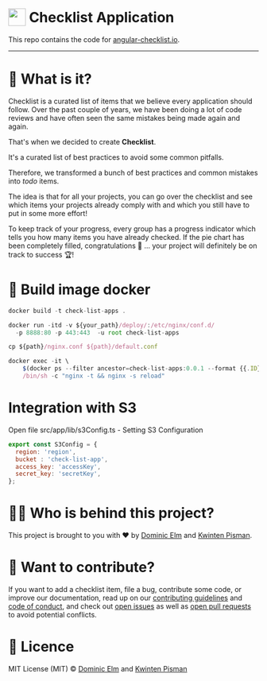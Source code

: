 <h1>
    <img width="35" valign="bottom" src="https://angular-checklist.io/assets/angular-checklist.png">
    Checklist Application
</h1>

This repo contains the code for [angular-checklist.io](https://angular-checklist.io).

---

# 🤔 What is it?

Checklist is a curated list of items that we believe every application should follow. Over the past couple of years, we have been doing a lot of code reviews and have often seen the same mistakes being made again and again.

That's when we decided to create **Checklist**.

It's a curated list of best practices to avoid some common pitfalls.

Therefore, we transformed a bunch of best practices and common mistakes into _todo_ items.

The idea is that for all your projects, you can go over the checklist and see which items your projects already comply with and which you still have to put in some more effort!

To keep track of your progress, every group has a progress indicator which tells you how many items you have already checked. If the pie chart has been completely filled, congratulations 🎉 ... your project will definitely be on track to success 🏆!

# 👷 Build image docker
```js
docker build -t check-list-apps .

docker run -itd -v ${your_path}/deploy/:/etc/nginx/conf.d/ 
  -p 8888:80 -p 443:443  -u root check-list-apps

cp ${path}/nginx.conf ${path}/default.conf

docker exec -it \
    $(docker ps --filter ancestor=check-list-apps:0.0.1 --format {{.ID}}) \
    /bin/sh -c "nginx -t && nginx -s reload"
```

# Integration with S3

Open file src/app/lib/s3Config.ts - Setting S3 Configuration
```js
export const S3Config = {
  region: 'region',
  bucket : 'check-list-app',
  access_key: 'accessKey',
  secret_key: 'secretKey',
};
```

# 👨‍💻 Who is behind this project?

This project is brought to you with ❤️ by [Dominic Elm](https://twitter.com/elmd_) and [Kwinten Pisman](https://twitter.com/KwintenP).

# 👷 Want to contribute?

If you want to add a checklist item, file a bug, contribute some code, or improve our documentation, read up on our [contributing guidelines](CONTRIBUTING.md) and [code of conduct](CODE_OF_CONDUCT.md), and check out [open issues](/issues) as well as [open pull requests](/pulls) to avoid potential conflicts.

# 📄 Licence

MIT License (MIT) © [Dominic Elm](https://github.com/d3lm) and [Kwinten Pisman](https://github.com/KwintenP)


